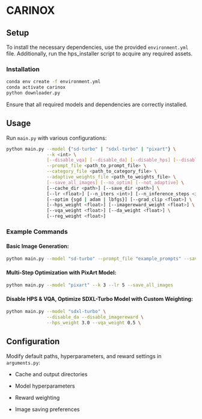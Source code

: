 # **CARINOX**

## **Setup**
To install the necessary dependencies, use the provided `environment.yml` file. Additionally, run the hps_installer script to acquire any required assets.

### **Installation**
```bash
conda env create -f environment.yml
conda activate carinox
python downloader.py
```
Ensure that all required models and dependencies are correctly installed.

## **Usage**
Run `main.py` with various configurations:

```bash
python main.py --model {"sd-turbo" | "sdxl-turbo" | "pixart"} \
               --k <int> \
               [--disable_vqa] [--disable_da] [--disable_hps] [--disable_imagereward] \
               --prompt_file <path_to_prompt_file> \
               --category_file <path_to_category_file> \
               --adaptive_weights_file <path_to_weights_file> \
               [--save_all_images] [--no_optim] [--not_adaptive] \
               [--cache_dir <path>] [--save_dir <path>] \
               [--lr <float>] [--n_iters <int>] [--n_inference_steps <int>] \
               [--optim {sgd | adam | lbfgs}] [--grad_clip <float>] \
               [--hps_weight <float>] [--imagereward_weight <float>] \
               [--vqa_weight <float>] [--da_weight <float>] \
               [--reg_weight <float>]
```

### **Example Commands**

#### Basic Image Generation:
```bash
python main.py --model "sd-turbo" --prompt_file "example_prompts" --save_all_images
```

#### Multi-Step Optimization with PixArt Model:
```bash
python main.py --model "pixart" --k 3 --lr 5 --save_all_images
```

#### Disable HPS & VQA, Optimize SDXL-Turbo Model with Custom Weighting:
```bash
python main.py --model "sdxl-turbo" \
               --disable_da --disable_imagereward \
               --hps_weight 3.0 --vqa_weight 0.5 \
```

## **Configuration**
Modify default paths, hyperparameters, and reward settings in `arguments.py`:

- Cache and output directories
- Model hyperparameters
- Reward weighting

- Image saving preferences
